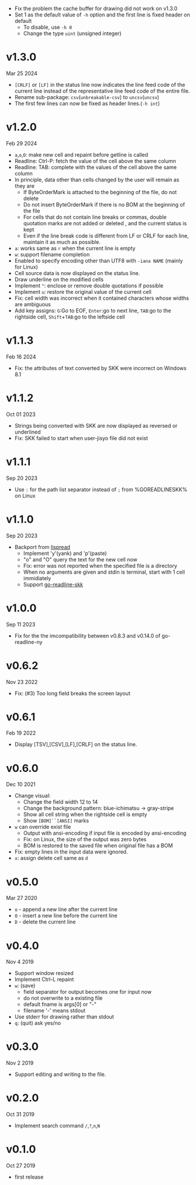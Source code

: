 - Fix the problem the cache buffer for drawing did not work on v1.3.0
- Set 1 as the default value of `-h` option and the first line is fixed header on default
    - To disable, use `-h 0`
    - Change the type `uint` (unsigned integer)

v1.3.0
======
Mar 25 2024

- `[CRLF]` or `[LF]` in the status line now indicates the line feed code of the current line instead of the representative line feed code of the entire file.
- Rename sub-package: `csv`(`unbreakable-csv`) to `uncsv`(`uncsv`)
- The first few lines can now be fixed as header lines.(`-h int`)

v1.2.0
======
Feb 29 2024

- `a`,`o`,`O`: make new cell and repaint before getline is called
- Readline: Ctrl-P: fetch the value of the cell above the same column
- Readline: TAB: complete with the values of the cell above the same column
- In principle, data other than cells changed by the user will remain as they are
    - If ByteOrderMark is attached to the beginning of the file, do not delete
    - Do not insert ByteOrderMark if there is no BOM at the beginning of the file
    - For cells that do not contain line breaks or commas, double quotation marks are not added or deleted , and the current status is kept
    - Even if the line break code is different from LF or CRLF for each line, maintain it as much as possible.
- `a`: works same as `r` when the current line is empty
- `w`: support filename completion
- Enabled to specify encoding other than UTF8 with `-iana NAME` (mainly for Linux)
- Cell source data is now displayed on the status line.
- Draw underline on the modified cells
- Implement `"`: enclose or remove double quotations if possible
- Implement `u`: restore the original value of the current cell
- Fix: cell width was incorrect when it contained characters whose widths are ambiguous
- Add key assigns: `G`:Go to EOF, `Enter`:go to next line, `TAB`:go to the rightside cell, `Shift`+`TAB`:go to the leftside cell

v1.1.3
======
Feb 16 2024

- Fix: the attributes of text converted by SKK were incorrect on Windows 8.1

v1.1.2
=====
Oct 01 2023

- Strings being converted with SKK are now displayed as reversed or underlined
- Fix: SKK failed to start when user-jisyo file did not exist

v1.1.1
======
Sep 20 2023

- Use `:` for the path list separator instead of `;` from %GOREADLINESKK% on Linux

v1.1.0
======
Sep 20 2023

- Backport from [lispread]
    - Implement 'y'(yank) and 'p'(paste)
    - "o" and "O" query the text for the new cell now
    - Fix: error was not reported when the specified file is a directory
    - When no arguments are given and stdin is terminal, start with 1 cell immidiately
    - Support [go-readline-skk]

[lispread]: https://github.com/hymkor/lispread
[go-readline-skk]: https://github.com/nyaosorg/go-readline-skk

v1.0.0
======
Sep 11 2023

- Fix for the the imcompatibility between v0.8.3 and v0.14.0 of go-readline-ny

v0.6.2
======
Nov 23 2022

- Fix: (#3) Too long field breaks the screen layout

v0.6.1
======
Feb 19 2022

- Display [TSV],[CSV],[LF],[CRLF] on the status line.

v0.6.0
======
Dec 10 2021

- Change visual:
    - Change the field width 12 to 14
    - Change the background pattern: blue-ichimatsu -> gray-stripe
    - Show all cell string when the rightside cell is empty
    - Show `[BOM]``[ANSI]` marks
- `w` can override exist file
    - Output with ansi-encoding if input file is encoded by ansi-encoding
    - Fix: on Linux, the size of the output was zero bytes
    - BOM is restored to the saved file when original file has a BOM
- Fix: empty lines in the input data were ignored.
- `x`: assign delete cell same as `d`

v0.5.0
======
Mar 27 2020

- `o` - append a new line after the current line
- `O` - insert a new line before the current line
- `D` - delete the current line

v0.4.0
======
Nov 4 2019

- Support window resized
- Implement Ctrl-L repaint
- `w`: (save)
    - field separator for output becomes one for input now
    - do not overwrite to a existing file
    - default fname is args[0] or "-"
    - filename '-' means stdout
- Use stderr for drawing rather than stdout
- `q`: (quit) ask yes/no

v0.3.0
======
Nov 2 2019

- Support editing and writing to the file.

v0.2.0
======
Oct 31 2019

- Implement search command `/`,`?`,`n`,`N`

v0.1.0
======
Oct 27 2019

- first release
